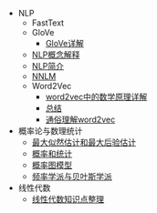 - NLP
	- FastText
	- GloVe
		- [GloVe详解](NLP/GloVe/GloVe详解.md)
	- [NLP概念解释](NLP/NLP概念解释.md)
	- [NLP简介](NLP/NLP简介.md)
	- [NNLM](NLP/NNLM.md)
	- Word2Vec
		- [word2vec中的数学原理详解](NLP/Word2Vec/word2vec中的数学原理详解.md)
		- [总结](NLP/Word2Vec/总结.md)
		- [通俗理解word2vec](NLP/Word2Vec/通俗理解word2vec.md)
- 概率论与数理统计
	- [最大似然估计和最大后验估计](概率论与数理统计/最大似然估计和最大后验估计.md)
	- [概率和统计](概率论与数理统计/概率和统计.md)
	- [概率图模型](概率论与数理统计/概率图模型.md)
	- [频率学派与贝叶斯学派](概率论与数理统计/频率学派与贝叶斯学派.md)
- 线性代数
	- [线性代数知识点整理](线性代数/线性代数知识点整理.md)
